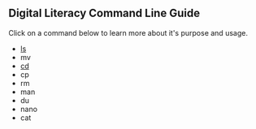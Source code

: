 ## Digital Literacy Command Line Guide

Click on a command below to learn more about it's purpose and usage.

* [ls](ls.md)
* mv
* [cd](cd.md)
* cp
* rm
* man
* du
* nano
* cat

